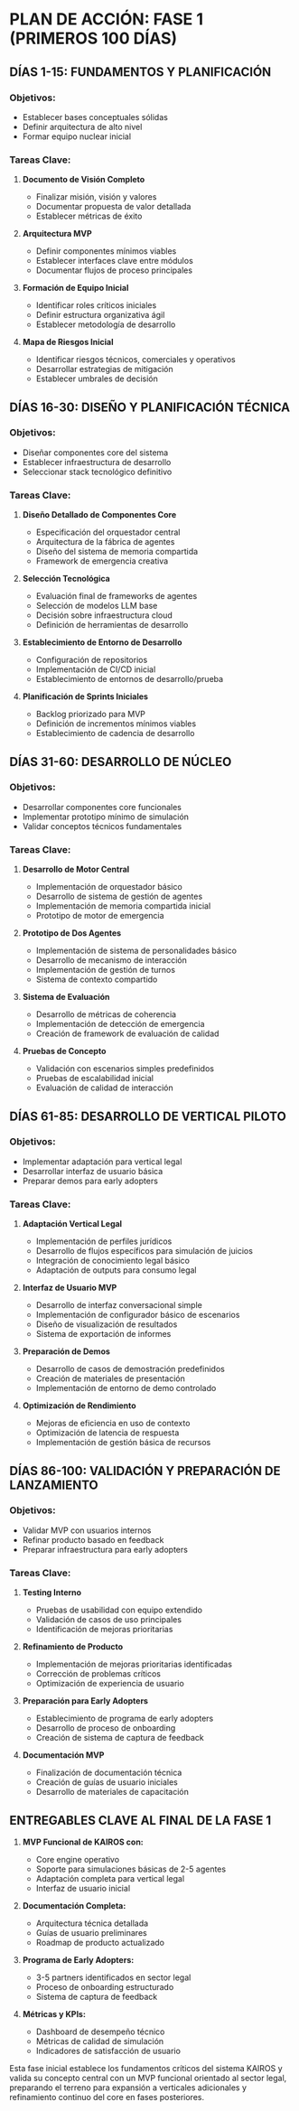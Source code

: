 # PLAN DE ACCIÓN: FASE 1 (PRIMEROS 100 DÍAS)

## DÍAS 1-15: FUNDAMENTOS Y PLANIFICACIÓN

### Objetivos:
- Establecer bases conceptuales sólidas
- Definir arquitectura de alto nivel
- Formar equipo nuclear inicial

### Tareas Clave:
1. **Documento de Visión Completo**
   - Finalizar misión, visión y valores
   - Documentar propuesta de valor detallada
   - Establecer métricas de éxito

2. **Arquitectura MVP**
   - Definir componentes mínimos viables
   - Establecer interfaces clave entre módulos
   - Documentar flujos de proceso principales

3. **Formación de Equipo Inicial**
   - Identificar roles críticos iniciales
   - Definir estructura organizativa ágil
   - Establecer metodología de desarrollo

4. **Mapa de Riesgos Inicial**
   - Identificar riesgos técnicos, comerciales y operativos
   - Desarrollar estrategias de mitigación
   - Establecer umbrales de decisión

## DÍAS 16-30: DISEÑO Y PLANIFICACIÓN TÉCNICA

### Objetivos:
- Diseñar componentes core del sistema
- Establecer infraestructura de desarrollo
- Seleccionar stack tecnológico definitivo

### Tareas Clave:
1. **Diseño Detallado de Componentes Core**
   - Especificación del orquestador central
   - Arquitectura de la fábrica de agentes
   - Diseño del sistema de memoria compartida
   - Framework de emergencia creativa

2. **Selección Tecnológica**
   - Evaluación final de frameworks de agentes
   - Selección de modelos LLM base
   - Decisión sobre infraestructura cloud
   - Definición de herramientas de desarrollo

3. **Establecimiento de Entorno de Desarrollo**
   - Configuración de repositorios
   - Implementación de CI/CD inicial
   - Establecimiento de entornos de desarrollo/prueba

4. **Planificación de Sprints Iniciales**
   - Backlog priorizado para MVP
   - Definición de incrementos mínimos viables
   - Establecimiento de cadencia de desarrollo

## DÍAS 31-60: DESARROLLO DE NÚCLEO

### Objetivos:
- Desarrollar componentes core funcionales
- Implementar prototipo mínimo de simulación
- Validar conceptos técnicos fundamentales

### Tareas Clave:
1. **Desarrollo de Motor Central**
   - Implementación de orquestador básico
   - Desarrollo de sistema de gestión de agentes
   - Implementación de memoria compartida inicial
   - Prototipo de motor de emergencia

2. **Prototipo de Dos Agentes**
   - Implementación de sistema de personalidades básico
   - Desarrollo de mecanismo de interacción
   - Implementación de gestión de turnos
   - Sistema de contexto compartido

3. **Sistema de Evaluación**
   - Desarrollo de métricas de coherencia
   - Implementación de detección de emergencia
   - Creación de framework de evaluación de calidad

4. **Pruebas de Concepto**
   - Validación con escenarios simples predefinidos
   - Pruebas de escalabilidad inicial
   - Evaluación de calidad de interacción

## DÍAS 61-85: DESARROLLO DE VERTICAL PILOTO

### Objetivos:
- Implementar adaptación para vertical legal
- Desarrollar interfaz de usuario básica
- Preparar demos para early adopters

### Tareas Clave:
1. **Adaptación Vertical Legal**
   - Implementación de perfiles jurídicos
   - Desarrollo de flujos específicos para simulación de juicios
   - Integración de conocimiento legal básico
   - Adaptación de outputs para consumo legal

2. **Interfaz de Usuario MVP**
   - Desarrollo de interfaz conversacional simple
   - Implementación de configurador básico de escenarios
   - Diseño de visualización de resultados
   - Sistema de exportación de informes

3. **Preparación de Demos**
   - Desarrollo de casos de demostración predefinidos
   - Creación de materiales de presentación
   - Implementación de entorno de demo controlado

4. **Optimización de Rendimiento**
   - Mejoras de eficiencia en uso de contexto
   - Optimización de latencia de respuesta
   - Implementación de gestión básica de recursos

## DÍAS 86-100: VALIDACIÓN Y PREPARACIÓN DE LANZAMIENTO

### Objetivos:
- Validar MVP con usuarios internos
- Refinar producto basado en feedback
- Preparar infraestructura para early adopters

### Tareas Clave:
1. **Testing Interno**
   - Pruebas de usabilidad con equipo extendido
   - Validación de casos de uso principales
   - Identificación de mejoras prioritarias

2. **Refinamiento de Producto**
   - Implementación de mejoras prioritarias identificadas
   - Corrección de problemas críticos
   - Optimización de experiencia de usuario

3. **Preparación para Early Adopters**
   - Establecimiento de programa de early adopters
   - Desarrollo de proceso de onboarding
   - Creación de sistema de captura de feedback

4. **Documentación MVP**
   - Finalización de documentación técnica
   - Creación de guías de usuario iniciales
   - Desarrollo de materiales de capacitación

## ENTREGABLES CLAVE AL FINAL DE LA FASE 1

1. **MVP Funcional de KAIROS con:**
   - Core engine operativo
   - Soporte para simulaciones básicas de 2-5 agentes
   - Adaptación completa para vertical legal
   - Interfaz de usuario inicial

2. **Documentación Completa:**
   - Arquitectura técnica detallada
   - Guías de usuario preliminares
   - Roadmap de producto actualizado

3. **Programa de Early Adopters:**
   - 3-5 partners identificados en sector legal
   - Proceso de onboarding estructurado
   - Sistema de captura de feedback

4. **Métricas y KPIs:**
   - Dashboard de desempeño técnico
   - Métricas de calidad de simulación
   - Indicadores de satisfacción de usuario

Esta fase inicial establece los fundamentos críticos del sistema KAIROS y valida su concepto central con un MVP funcional orientado al sector legal, preparando el terreno para expansión a verticales adicionales y refinamiento continuo del core en fases posteriores.